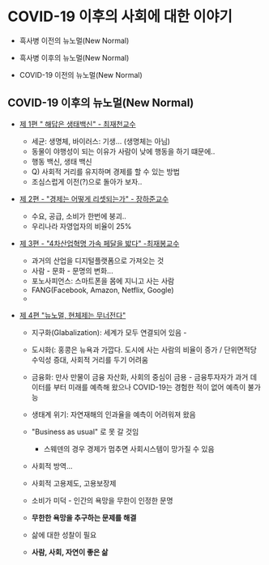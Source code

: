 # COVID-19 이후의 사회에 대한 이야기 

* 흑사병 이전의 뉴노멀(New Normal)


* 흑사병 이후의 뉴노멀(New Normal)


* COVID-19 이전의 뉴노멀(New Normal)


## COVID-19 이후의 뉴노멀(New Normal)
* [제 1편 " 해답은 생태백신" - 최재천교수](https://www.youtube.com/watch?v=3F7KemRVFSw)
  - 세균: 생명체, 바이러스: 기생... (생명체는 아님)
  - 동물이 야행성이 되는 이유가 사람이 낮에 행동을 하기 떄문에.. 
  - 행동 백신, 생태 백신
  - Q) 사회적 거리를 유지하며 경제를 할 수 있는 방법 
  - 조심스럽게 이전(?)으로 돌아가 보자..
  
* [제 2편 - "경제는 어떻게 리셋되는가" - 장하준교수](https://www.youtube.com/watch?v=bV-_x7FkUDU)
  - 수요, 공급, 소비가 한번에 붕괴..
  - 우리나라 자영업자의 비율이 25% 
  
* [제 3편 - "4차산업혁명 가속 페달을 밟다" -최재봉교수](https://www.youtube.com/watch?v=xw2gu-wvNZ0)
  - 과거의 산업을 디지털플랫폼으로 가져오는 것
  - 사람 - 문화 - 문명의 변화... 
  - 포노사피언스: 스마트폰을 몸에 지니고 사는 사람 
  - FANG(Facebook, Amazon, Netflix, Google)
  - 

* [제 4편 "뉴노멀, 현체제는 무너전다"](https://www.youtube.com/watch?v=AY6zCCt5Swk)
  - 지구화(Glabalization): 세계가 모두 연결되어 있음 - 
  - 도시화(: 홍콩은 뉴욕과 가깝다. 도시에 사는 사람의 비율이 증가  / 단위면적당 수익성 증대, 사회적 거리를 두기 어려움 
  - 금융화: 만사 만물이 금융 자산화, 사회의 중심이 금용 - 금융투자자가 과거 데이터를 부터 미래를 예측해 왔으나 COVID-19는 경험한 적이 없어 예측이 불가능 
           
  - 생태계 위기: 자연재해의 인과율을 예측이 어려워져 왔음 
  - "Business as usual" 로 못 갈 것임
    + 스웨덴의 경우 경제가 멈추면 사회시스템이 망가질 수 있음
  - 사회적 방역... 
  - 사회적 고용제도, 고용보장제
  - 소비가 미덕 - 인간의 욕망을 무한이 인정한 문명 
  - **무한한 욕망을 추구하는 문제를 해결** 
  - 삶에 대한 성찰이 필요 
  - **사람, 사회, 자연이 좋은 삶** 
    

